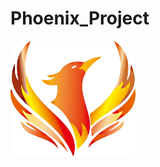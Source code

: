 # Phoenix_Project
<img src="https://github.com/EliasM108/Phoenix_Project/blob/main/Phoenix_icon.png" width="200" />
